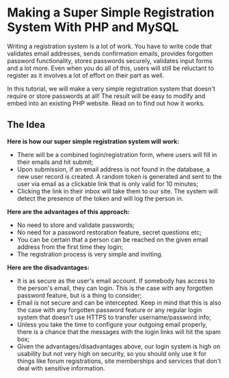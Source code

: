 # Making a Super Simple Registration System With PHP and MySQL

Writing a registration system is a lot of work. You have to write code that validates email addresses, sends confirmation emails, provides forgotten password functionality, stores passwords securely, validates input forms and a lot more. Even when you do all of this, users will still be reluctant to register as it involves a lot of effort on their part as well.

In this tutorial, we will make a very simple registration system that doesn't require or store passwords at all! The result will be easy to modify and embed into an existing PHP website. Read on to find out how it works.

## The Idea

**Here is how our super simple registration system will work:**
- There will be a combined login/registration form, where users will fill in their emails and hit submit;
- Upon submission, if an email address is not found in the database, a new user record is created. A random token is generated and sent to the user via email as a clickable link that is only valid for 10 minutes;
- Clicking the link in their inbox will take them to our site. The system will detect the presence of the token and will log the person in.

**Here are the advantages of this approach:**
- No need to store and validate passwords;
- No need for a password restoration feature, secret questions etc;
- You can be certain that a person can be reached on the given email address from the first time they login;
- The registration process is very simple and inviting.

**Here are the disadvantages:**
- It is as secure as the user's email account. If somebody has access to the person's email, they can login. This is the case with any forgotten password feature, but is a thing to consider;
- Email is not secure and can be intercepted. Keep in mind that this is also the case with any forgotten password feature or any regular login system that doesn't use HTTPS to transfer username/password info;
- Unless you take the time to configure your outgoing email properly, there is a chance that the messages with the login links will hit the spam box;
- Given the advantages/disadvantages above, our login system is high on usability but not very high on security, so you should only use it for things like forum registrations, site memberships and services that don't deal with sensitive information.


